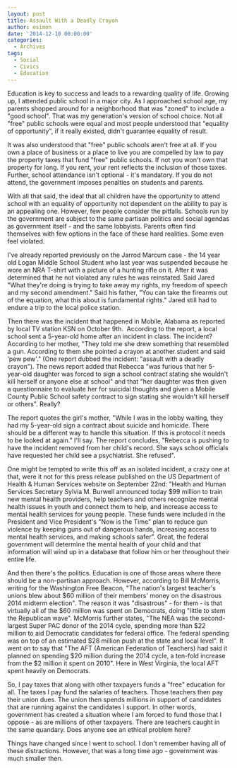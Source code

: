 ```yaml
---
layout: post
title: Assault With a Deadly Crayon
author: esimon
date: '2014-12-10 00:00:00'
categories:
  - Archives
tags:
  - Social
  - Civics
  - Education
---
```

Education is key to success and leads to a rewarding quality of life. Growing up, I attended public school in a major city. As I approached school age, my parents shopped around for a neighborhood that was "zoned" to include a "good school". That was my generation's version of school choice. Not all "free" public schools were equal and most people understood that "equality of opportunity", if it really existed, didn't guarantee equality of result. 

It was also understood that "free" public schools aren't free at all. If you own a place of business or a place to live you are compelled by law to pay the property taxes that fund "free" public schools. If not you won't own that property for long. If you rent, your rent reflects the inclusion of those taxes. Further, school attendance isn't optional - it's mandatory. If you do not attend, the government imposes penalties on students and parents. 

With all that said, the ideal that all children have the opportunity to attend school with an equality of opportunity not dependent on the ability to pay is an appealing one. However, few people consider the pitfalls. Schools run by the government are subject to the same partisan politics and social agendas as government itself - and the same lobbyists. Parents often find themselves with few options in the face of these hard realities. Some even feel violated. 

I've already reported previously on the Jarrod Marcum case - the 14 year old Logan Middle School Student who last year was suspended because he wore an NRA T-shirt with a picture of a hunting rifle on it. After it was determined that he not violated any rules he was reinstated. Said Jared "What they're doing is trying to take away my rights, my freedom of speech and my second amendment." Said his father, "You can take the firearms out of the equation, what this about is fundamental rights." Jared still had to endure a trip to the local police station. 

Then there was the incident that happened in Mobile, Alabama as reported by local TV station KSN on October 9th.  According to the report, a local school sent a 5-year-old home after an incident in class. The incident? According to her mother, "They told me she drew something that resembled a gun. According to them she pointed a crayon at another student and said ‘pew pew'." (One report dubbed the incident: "assault with a deadly crayon"). The news report added that Rebecca "was furious that her 5-year-old daughter was forced to sign a school contract stating she wouldn't kill herself or anyone else at school" and that "her daughter was then given a questionnaire to evaluate her for suicidal thoughts and given a Mobile County Public School safety contract to sign stating she wouldn't kill herself or others". Really?

The report quotes the girl's mother, "While I was in the lobby waiting, they had my 5-year-old sign a contract about suicide and homicide. There should be a different way to handle this situation. If this is protocol it needs to be looked at again." I'll say. The report concludes, "Rebecca is pushing to have the incident removed from her child's record. She says school officials have requested her child see a psychiatrist. She refused".

One might be tempted to write this off as an isolated incident, a crazy one at that, were it not for this press release published on the US Department of Health & Human Services website on September 22nd: "Health and Human Services Secretary Sylvia M. Burwell announced today $99 million to train new mental health providers, help teachers and others recognize mental health issues in youth and connect them to help, and increase access to mental health services for young people. These funds were included in the President and Vice President's "Now is the Time" plan to reduce gun violence by keeping guns out of dangerous hands, increasing access to mental health services, and making schools safer". Great, the federal government will determine the mental health of your child and that information will wind up in a database that follow him or her throughout their entire life. 

And then there's the politics. Education is one of those areas where there should be a non-partisan approach. However, according to Bill McMorris, writing for the Washington Free Beacon, "The nation's largest teacher's unions blew about $60 million of their members' money on the disastrous 2014 midterm election". The reason it was "disastrous" - for them - is that virtually all of the $60 million was spent on Democrats, doing "little to stem the Republican wave". McMorris further states, "The NEA was the second-largest Super PAC donor of the 2014 cycle, spending more than $22 million to aid Democratic candidates for federal office. The federal spending was on top of an estimated $28 million push at the state and local level". It went on to say that "The AFT (American Federation of Teachers) had said it planned on spending $20 million during the 2014 cycle, a ten-fold increase from the $2 million it spent on 2010". Here in West Virginia, the local AFT spent heavily on Democrats. 

So, I pay taxes that along with other taxpayers funds a "free" education for all. The taxes I pay fund the salaries of teachers. Those teachers then pay their union dues. The union then spends millions in support of candidates that are running against the candidates I support. In other words, government has created a situation where I am forced to fund those that I oppose - as are millions of other taxpayers. There are teachers caught in the same quandary. Does anyone see an ethical problem here? 

Things have changed since I went to school. I don't remember having all of these distractions. However, that was a long time ago - government was much smaller then. 

